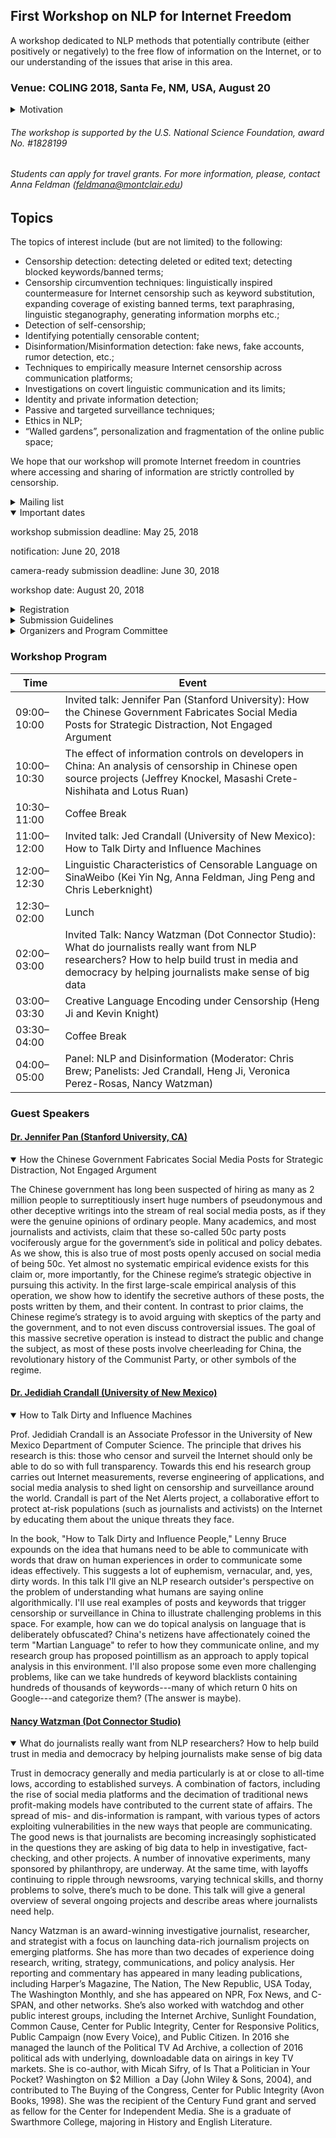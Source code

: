 ## First Workshop on NLP for Internet Freedom

A workshop dedicated to NLP methods that potentially contribute (either positively or negatively) to the free flow of information
on the Internet, or to our understanding of the issues that arise in this area. 
 
### Venue: COLING 2018, Santa Fe, NM, USA, August 20
 
<details> 
 <summary>Motivation</summary>
 
According to the recent report produced by Freedom House (freedomhouse.org), an  “independent watchdog organization dedicated to the expansion of freedom and democracy around the world”, Internet freedom declined in 2016 for the sixth consecutive year. 67% of all Internet users live in countries where criticism of the government, military, or ruling family are subject to censorship.  Social media users face unprecedented penalties, as authorities in 38 countries made arrests based on social media posts over the past year. Globally, 27 percent of all internet users live in countries where people have been arrested for publishing, sharing, or merely “liking” content on Facebook. Governments are increasingly going after messaging apps like WhatsApp and Telegram, which can spread information quickly and securely.

Various barriers exist to prevent citizens of a large number of countries to access information. Some involve infrastructural and economic barriers, others  violations of user rights such as surveillance, privacy and repercussions for online speech and activities such as imprisonment, extralegal harassment or cyberattacks. Yet another area is limits on content, which involves legal regulations on content, technical filtering and blocking websites, (self-)censorship.

Large internet providers are effective monopolies, and themselves have the power to use NLP techniques to control information flow. Users are suspended or banned, sometimes without human intervention, and with little opportunity for redress. Users react to this by using coded, oblique or metaphorical  language, by taking steps to conceal their identity such as the use of multiple accounts, raising questions about who the real originating author of a post actually is.

This workshop should bring together NLP researchers whose work contributes to the free flow of information on the Internet.

</details>

###### The workshop is supported by the U.S. National Science Foundation, award No. #1828199 
###### Students can apply for travel grants. For more information, please, contact Anna Feldman (feldmana@montclair.edu)

## Topics

  The topics of interest include (but are not limited) to the following:

- Censorship detection: detecting deleted or edited text; detecting blocked keywords/banned terms;
- Censorship circumvention techniques: linguistically inspired countermeasure for Internet censorship such as keyword substitution, expanding coverage of existing banned terms,  text paraphrasing, linguistic steganography, generating information morphs etc.;
- Detection of self-censorship;
- Identifying potentially censorable content;
- Disinformation/Misinformation detection: fake news,  fake accounts, rumor detection, etc.;
- Techniques to empirically measure Internet censorship across communication platforms;
- Investigations on covert linguistic communication and its limits;
- Identity and private information detection;
- Passive and targeted surveillance techniques;
- Ethics in NLP;
- “Walled gardens”, personalization and fragmentation of the online public space;

We hope that our workshop will promote Internet freedom in countries where accessing and sharing of information are strictly controlled by censorship.

<details>
 <summary>Mailing list</summary>
[Mailing list for the workshop](https://groups.google.com/forum/#!forum/nlp4if)
</details>

<details open>
<summary>Important dates</summary>

workshop submission deadline: May 25, 2018
 
notification: June 20, 2018

camera-ready submission deadline: June 30, 2018

workshop date: August 20, 2018

</details>

<details>
 <summary>Registration</summary>
 To register, please go to http://coling2018.org/registration/
</details>
 
<details>
<summary>Submission Guidelines</summary>
Submissions should be written in English and anonymized with regard to the authors and/or their institution (no author-identifying information on the title page nor anywhere in the paper), including referencing style as usual. Authors should also ensure that identifying meta-information is removed from files submitted for review.

Submissions must use the Word or LaTeX template files provided by COLING 2018 and conform to the format defined by the COLING 2018 style guidelines.

* Long paper submission: up to 8 pages of content, plus 2 pages for references; final versions of long papers: one additional page: up to 9 pages with unlimited pages for references
* Short paper submission: up to 4 pages of content, plus 2 pages for references; final version of short papers: up to 5 pages with unlimited pages for references

PDF files must be submitted electronically via the [START submission system](https://www.softconf.com/coling2018/ws-NLP4IF/).
The recommended style files are [available from the COLING repository](http://coling2018.org/wp-content/uploads/2018/01/coling2018.zip).

Double submission policy: Parallel submission to other meetings or publications are possible but must be immediately notified to the workshop contact person. If accepted, withdrawals are only possible within two days after notification.
</details> 

<details>
 <summary>Organizers and Program Committee</summary>
### Organizers:
 
* Chris Brew, Computational Research Scientist, Digital Operatives: chris.brew@digitaloperatives.com
* Anna Feldman,Professor of Linguistics and Computer Science at Montclair State University. feldmana@montclair.edu
* Chris Leberknight,Associate Professor of Computer Science at Montclair State University. leberknightc@montclair.edu 
 
 
 
### Program Committee 
- Joan Bachenko, Deception Discovery Technologies, NJ
- Jedidiah Crandall, University of New Mexico, NM
- Chaya Hiruncharoenvate, Mahasarakham University 
- Lifu Huang, Rensselaer Polytechnic Institute (RPI), NY
- Zubin Jelveh, The University of Chicago
- Judith Klavans, Columbia University, NY
- Jeffrey Knockel, University of New Mexico, NM
- Will Lowe, Princeton University
- Rada Mihalcea, University of Michigan, Ann Arbor, MI
- Prateek Mittal, Princeton University, NJ
- Rishab Nithyanand, Data & Society, NY
- Noah Smith, University of Washington
- Thamar Solorio, University of Houston, TX
- Mahmood Sharif, Carnegie Mellon University, PA
- Evan Sultanik, Trail of Bits, NY 
- Svitlana Volkova, Pacific Northwest National Laboratory, WA 
- Brook Wu, NJIT, NJ
</details>

### Workshop Program

Time | Event
------------ | -------------
09:00–10:00 | Invited talk: Jennifer Pan (Stanford University): How the Chinese Government Fabricates Social Media Posts for Strategic Distraction, Not Engaged Argument
10:00–10:30 | The effect of information controls on developers in China: An analysis of censorship in Chinese open source projects (Jeffrey Knockel, Masashi Crete-Nishihata and Lotus Ruan)
10:30–11:00 | Coffee Break
11:00–12:00 | Invited talk: Jed Crandall (University of New Mexico): How to Talk Dirty and Influence Machines
12:00–12:30 | Linguistic Characteristics of Censorable Language on SinaWeibo (Kei Yin Ng, Anna Feldman, Jing Peng and Chris Leberknight)
12:30–02:00 | Lunch
02:00–03:00 | Invited Talk: Nancy Watzman (Dot Connector Studio): What do journalists really want from NLP researchers? How to help build trust in media and democracy by helping journalists make sense of big data
03:00–03:30 | Creative Language Encoding under Censorship (Heng Ji and Kevin Knight)
03:30–04:00 | Coffee Break
04:00–05:00 | Panel: NLP and Disinformation (Moderator: Chris Brew; Panelists: Jed Crandall, Heng Ji,  Veronica Perez-Rosas, Nancy Watzman)

### Guest Speakers

#### [Dr. Jennifer Pan (Stanford University, CA)](https://comm.stanford.edu/faculty-pan/)
<details open>
<summary> How the Chinese Government Fabricates Social Media Posts for Strategic Distraction, Not Engaged Argument </summary>
 


The Chinese government has long been suspected of hiring as many as 2 million people to surreptitiously insert huge numbers of pseudonymous and other deceptive writings into the stream of real social media posts, as if they were the genuine opinions of ordinary people. Many academics, and most journalists and activists, claim that these so-called 50c party posts vociferously argue for the government’s side in political and policy debates. As we show, this is also true of most posts openly accused on social media of being 50c. Yet almost no systematic empirical evidence exists for this claim or, more importantly, for the Chinese regime’s strategic objective in pursuing this activity. In the first large-scale empirical analysis of this operation, we show how to identify the secretive authors of these posts, the posts written by them, and their content. In contrast to prior claims, the Chinese regime’s strategy is to avoid arguing with skeptics of the party and the government, and to not even discuss controversial issues. The goal of this massive secretive operation is instead to distract the public and change the subject, as most of these posts involve cheerleading for China, the revolutionary history of the Communist Party, or other symbols of the regime. 
 </details>
 
#### [Dr. Jedidiah Crandall (University of New Mexico)](https://www.cs.unm.edu/~crandall/)
<details open>
<summary> How to Talk Dirty and Influence Machines </summary>

Prof. Jedidiah Crandall is an Associate Professor in the University of New Mexico Department of Computer Science. The principle that drives his research is this: those who censor and surveil the Internet should only be able to do so with full transparency. Towards this end his research group carries out Internet measurements, reverse engineering of applications, and social media analysis to shed light on censorship and surveillance around the world. Crandall is part of the Net Alerts project, a collaborative effort to protect at-risk populations (such as journalists and activists) on the Internet by educating them about the unique threats they face.

<p>
In the book, "How to Talk Dirty and Influence People," Lenny Bruce expounds on the idea that humans need to be able to communicate with words that draw on human experiences in order to communicate some ideas effectively. This suggests a lot of euphemism, vernacular, and, yes, dirty words. In this talk I'll give an NLP research outsider's perspective on the problem of understanding what humans are saying online algorithmically. I'll use real examples of posts and keywords that trigger censorship or surveillance in China to illustrate challenging problems in this space. For example, how can we do topical analysis on language that is deliberately obfuscated? China's netizens have affectionately coined the term "Martian Language" to refer to how they communicate online, and my research group has proposed pointillism as an approach to apply topical analysis in this environment. I'll also propose some even more challenging problems, like can we take hundreds of keyword blacklists containing hundreds of thousands of keywords---many of which return 0 hits on Google---and categorize them? (The answer is maybe).

</details>

#### [Nancy Watzman (Dot Connector Studio)](https://blog.archive.org/author/nancyw/)
<details open>
<summary> What do journalists really want from NLP researchers? How to help build trust in media and democracy by helping journalists make sense of big data </summary>

Trust in democracy generally and media particularly is at or close to all-time lows, according to established surveys. A combination of factors, including the rise of social media platforms and the decimation of traditional news profit-making models have contributed to the current state of affairs. The spread of mis- and dis-information is rampant, with various types of actors exploiting vulnerabilities in the new ways that people are communicating. The good news is that journalists are becoming increasingly sophisticated in the questions they are asking of big data to help in investigative, fact-checking, and other projects. A number of innovative experiments, many sponsored by philanthropy, are underway. At the same time, with layoffs continuing to ripple through newsrooms, varying technical skills, and thorny problems to solve, there’s much to be done. This talk will give a general overview of several ongoing projects and describe areas where journalists need help. 


<p>
Nancy Watzman is an award-winning investigative journalist, researcher, and strategist with a focus on launching data-rich journalism projects on emerging platforms. She has more than two decades of experience doing research, writing, strategy, communications, and policy analysis. Her reporting and commentary has appeared in many leading publications, including Harper’s Magazine, The Nation, The New Republic, USA Today, The Washington Monthly, and she has appeared on NPR, Fox News, and C-SPAN, and other networks. She’s also worked with watchdog and other public interest groups, including the Internet Archive, Sunlight Foundation, Common Cause, Center for Public Integrity, Center for Responsive Politics, Public Campaign (now Every Voice), and Public Citizen. In 2016 she managed the launch of the Political TV Ad Archive, a collection of 2016 political ads with underlying, downloadable data on airings in key TV markets. She is co-author, with Micah Sifry, of Is That a Politician in Your Pocket? Washington on $2 Million  a Day (John Wiley & Sons, 2004), and contributed to The Buying of the Congress, Center for Public Integrity (Avon Books, 1998). She was the recipient of the Century Fund grant and served as fellow for the Center for Independent Media. She is a graduate of Swarthmore College, majoring in History and English Literature.

</details>
